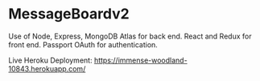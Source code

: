 # MessageBoardv2
Use of Node, Express, MongoDB Atlas for back end. React and Redux for front end. Passport OAuth for authentication.

Live Heroku Deployment: https://immense-woodland-10843.herokuapp.com/

